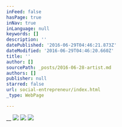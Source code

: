 ```yaml
---
inFeed: false
hasPage: true
inNav: true
inLanguage: null
keywords: []
description: ''
datePublished: '2016-06-29T04:46:21.873Z'
dateModified: '2016-06-29T04:46:20.660Z'
title: ''
author: []
sourcePath: _posts/2016-06-28-artist.md
authors: []
publisher: null
starred: false
url: social-entrepreneur/index.html
_type: WebPage

---
```

__
![](https://the-grid-user-content.s3-us-west-2.amazonaws.com/c9a393a5-a727-4b92-95ee-e87653d706b3.jpg)
![](https://the-grid-user-content.s3-us-west-2.amazonaws.com/b722609f-1f9c-4646-873a-b06dc8aa4abb.jpg)
![](https://the-grid-user-content.s3-us-west-2.amazonaws.com/c133a2ac-e292-4e68-973a-7e1f2eb594f6.jpg)